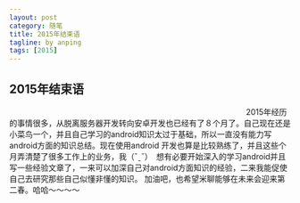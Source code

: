 ```yaml
---
layout: post
category: 随笔
title: 2015年结束语
tagline: by anping
tags: [2015]
---
```


2015年结束语
-----------
　　　　　　　　　        　　　　　　　　　　　　　　　　　　　　　2015年经历的事情很多，从脱离服务器开发转向安卓开发也已经有了８个月了。自己现在还是小菜鸟一个，并且自己学习的android知识太过于基础，所以一直没有能力写android方面的知识总结。现在使用android 开发也算是比较熟练了，并且这些个月弄清楚了很多工作上的业务，我（ˇˍˇ）　想有必要开始深入的学习android并且写一些经验文章了，一来可以加深自己对android方面知识的经验，二来我能促使自己去研究那些自己似懂非懂的知识。
加油吧，也希望米聊能够在未来会迎来第二春。哈哈～～～～
